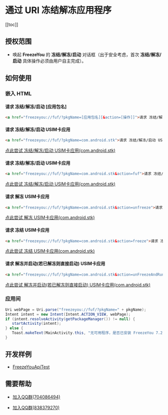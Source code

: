 # 通过 URI 冻结解冻应用程序
[[toc]]

## 授权范围
- 唤起 **FreezeYou** 的 **冻结/解冻/启动** 对话框（出于安全考虑，首次 **冻结/解冻/启动** 具体操作必须由用户自主完成）。

## 如何使用

### 嵌入 HTML
#### 请求 冻结/解冻/启动 [应用包名]
``` html
<a href="freezeyou://fuf/?pkgName=[应用包名][&action=[操作]]">请求 冻结/解冻/启动 [应用包名]</a>
```

#### 请求 冻结/解冻/启动 USIM卡应用
``` html
<a href="freezeyou://fuf/?pkgName=com.android.stk">请求 冻结/解冻/启动 USIM卡应用</a>
```
[点此尝试 冻结/解冻/启动 USIM卡应用(com.android.stk)](freezeyou://fuf/?pkgName=com.android.stk)

#### 请求 冻结/解冻/启动 USIM卡应用 <Badge text="8.3+" type="tip"/>
``` html
<a href="freezeyou://fuf/?pkgName=com.android.stk&action=fuf">请求 冻结/解冻/启动 USIM卡应用</a>
```
[点此尝试 冻结/解冻/启动 USIM卡应用(com.android.stk)](freezeyou://fuf/?pkgName=com.android.stk&action=fuf)

#### 请求 解冻 USIM卡应用 <Badge text="8.3+" type="tip"/>
``` html
<a href="freezeyou://fuf/?pkgName=com.android.stk&action=unfreeze">请求 解冻 USIM卡应用</a>
```
[点此尝试 解冻 USIM卡应用(com.android.stk)](freezeyou://fuf/?pkgName=com.android.stk&action=unfreeze)

#### 请求 冻结 USIM卡应用 <Badge text="8.3+" type="tip"/>
``` html
<a href="freezeyou://fuf/?pkgName=com.android.stk&action=freeze">请求 冻结 USIM卡应用</a>
```
[点此尝试 冻结 USIM卡应用(com.android.stk)](freezeyou://fuf/?pkgName=com.android.stk&action=freeze)

#### 请求 解冻并启动(若已解冻则直接启动) USIM卡应用 <Badge text="8.3+" type="tip"/>
``` html
<a href="freezeyou://fuf/?pkgName=com.android.stk&action=unFreezeAndRun">请求 解冻并启动(若已解冻则直接启动) USIM卡应用</a>
```
[点此尝试 解冻并启动(若已解冻则直接启动) USIM卡应用(com.android.stk)](freezeyou://fuf/?pkgName=com.android.stk&action=unFreezeAndRun)


### 应用间
``` java
Uri webPage = Uri.parse("freezeyou://fuf/?pkgName=" + pkgName);
Intent intent = new Intent(Intent.ACTION_VIEW, webPage);
if (intent.resolveActivity(getPackageManager()) != null) {
   startActivity(intent);
} else {
   Toast.makeText(MainActivity.this, "无可用程序，是否已安装 FreezeYou 7.2 及以上版本呢？", Toast.LENGTH_LONG).show();
}
```

## 开发样例
- [FreezeYouApiTest](https://github.com/FreezeYou/FreezeYouApiTest)

## 需要帮助
* [加入QQ群(704086494)](https://jq.qq.com/?_wv=1027&k=l356Aq75)
- [加入QQ群(838379270)](https://jq.qq.com/?_wv=1027&k=5vmxG1F)
